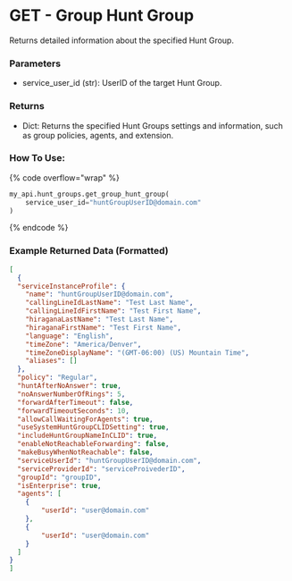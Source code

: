 # GET - Group Hunt Group

Returns detailed information about the specified Hunt Group.

### Parameters&#x20;

* service_user_id (str): UserID of the target Hunt Group.

### Returns

* Dict: Returns the specified Hunt Groups settings and information, such as group policies, agents, and extension.

### How To Use:

{% code overflow="wrap" %}
```python
my_api.hunt_groups.get_group_hunt_group(
    service_user_id="huntGroupUserID@domain.com"
)
```
{% endcode %}

### Example Returned Data (Formatted)
```json
[
  {
  "serviceInstanceProfile": {
    "name": "huntGroupUserID@domain.com",
    "callingLineIdLastName": "Test Last Name",
    "callingLineIdFirstName": "Test First Name",
    "hiraganaLastName": "Test Last Name",
    "hiraganaFirstName": "Test First Name",
    "language": "English",
    "timeZone": "America/Denver",
    "timeZoneDisplayName": "(GMT-06:00) (US) Mountain Time",
    "aliases": []
  },
  "policy": "Regular",
  "huntAfterNoAnswer": true,
  "noAnswerNumberOfRings": 5,
  "forwardAfterTimeout": false,
  "forwardTimeoutSeconds": 10,
  "allowCallWaitingForAgents": true,
  "useSystemHuntGroupCLIDSetting": true,
  "includeHuntGroupNameInCLID": true,
  "enableNotReachableForwarding": false,
  "makeBusyWhenNotReachable": false,
  "serviceUserId": "huntGroupUserID@domain.com",
  "serviceProviderId": "serviceProivederID",
  "groupId": "groupID",
  "isEnterprise": true,
  "agents": [
    {
        "userId": "user@domain.com"
    },
    {
        "userId": "user@domain.com"
    }
  ]
}
]
```
